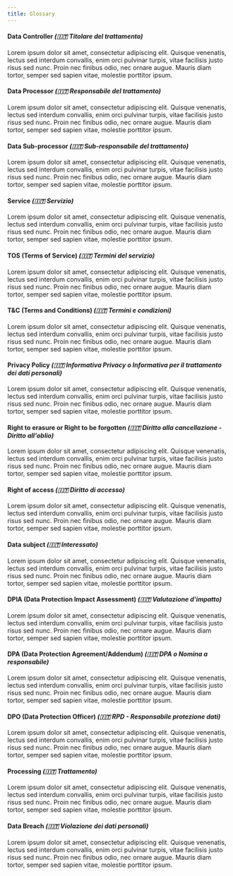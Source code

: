 ```yaml
---
title: Glossary
---
```


#### Data Controller _(🇮🇹 Titolare del trattamento)_
Lorem ipsum dolor sit amet, consectetur adipiscing elit. Quisque venenatis, lectus sed interdum convallis, enim orci pulvinar turpis, vitae facilisis justo risus sed nunc. Proin nec finibus odio, nec ornare augue. Mauris diam tortor, semper sed sapien vitae, molestie porttitor ipsum.

#### Data Processor _(🇮🇹 Responsabile del trattamento)_
Lorem ipsum dolor sit amet, consectetur adipiscing elit. Quisque venenatis, lectus sed interdum convallis, enim orci pulvinar turpis, vitae facilisis justo risus sed nunc. Proin nec finibus odio, nec ornare augue. Mauris diam tortor, semper sed sapien vitae, molestie porttitor ipsum.

#### Data Sub-processor _(🇮🇹 Sub-responsabile del trattamento)_
Lorem ipsum dolor sit amet, consectetur adipiscing elit. Quisque venenatis, lectus sed interdum convallis, enim orci pulvinar turpis, vitae facilisis justo risus sed nunc. Proin nec finibus odio, nec ornare augue. Mauris diam tortor, semper sed sapien vitae, molestie porttitor ipsum.

#### Service _(🇮🇹 Servizio)_
Lorem ipsum dolor sit amet, consectetur adipiscing elit. Quisque venenatis, lectus sed interdum convallis, enim orci pulvinar turpis, vitae facilisis justo risus sed nunc. Proin nec finibus odio, nec ornare augue. Mauris diam tortor, semper sed sapien vitae, molestie porttitor ipsum.

#### TOS (Terms of Service) _(🇮🇹 Termini del servizio)_
Lorem ipsum dolor sit amet, consectetur adipiscing elit. Quisque venenatis, lectus sed interdum convallis, enim orci pulvinar turpis, vitae facilisis justo risus sed nunc. Proin nec finibus odio, nec ornare augue. Mauris diam tortor, semper sed sapien vitae, molestie porttitor ipsum.

#### T&C (Terms and Conditions) _(🇮🇹 Termini e condizioni)_
Lorem ipsum dolor sit amet, consectetur adipiscing elit. Quisque venenatis, lectus sed interdum convallis, enim orci pulvinar turpis, vitae facilisis justo risus sed nunc. Proin nec finibus odio, nec ornare augue. Mauris diam tortor, semper sed sapien vitae, molestie porttitor ipsum.

#### Privacy Policy _(🇮🇹 Informativa Privacy o Informativa per il trattamento dei dati personali)_
Lorem ipsum dolor sit amet, consectetur adipiscing elit. Quisque venenatis, lectus sed interdum convallis, enim orci pulvinar turpis, vitae facilisis justo risus sed nunc. Proin nec finibus odio, nec ornare augue. Mauris diam tortor, semper sed sapien vitae, molestie porttitor ipsum.

#### Right to erasure or Right to be forgotten _(🇮🇹 Diritto alla cancellazione - Diritto all'oblio)_
Lorem ipsum dolor sit amet, consectetur adipiscing elit. Quisque venenatis, lectus sed interdum convallis, enim orci pulvinar turpis, vitae facilisis justo risus sed nunc. Proin nec finibus odio, nec ornare augue. Mauris diam tortor, semper sed sapien vitae, molestie porttitor ipsum.

#### Right of access _(🇮🇹 Diritto di accesso)_
Lorem ipsum dolor sit amet, consectetur adipiscing elit. Quisque venenatis, lectus sed interdum convallis, enim orci pulvinar turpis, vitae facilisis justo risus sed nunc. Proin nec finibus odio, nec ornare augue. Mauris diam tortor, semper sed sapien vitae, molestie porttitor ipsum.

#### Data subject _(🇮🇹 Interessato)_
Lorem ipsum dolor sit amet, consectetur adipiscing elit. Quisque venenatis, lectus sed interdum convallis, enim orci pulvinar turpis, vitae facilisis justo risus sed nunc. Proin nec finibus odio, nec ornare augue. Mauris diam tortor, semper sed sapien vitae, molestie porttitor ipsum.

#### DPIA (Data Protection Impact Assessment) _(🇮🇹 Valutazione d'impatto)_
Lorem ipsum dolor sit amet, consectetur adipiscing elit. Quisque venenatis, lectus sed interdum convallis, enim orci pulvinar turpis, vitae facilisis justo risus sed nunc. Proin nec finibus odio, nec ornare augue. Mauris diam tortor, semper sed sapien vitae, molestie porttitor ipsum.

#### DPA (Data Protection Agreement/Addendum) _(🇮🇹 DPA o Nomina a responsabile)_
Lorem ipsum dolor sit amet, consectetur adipiscing elit. Quisque venenatis, lectus sed interdum convallis, enim orci pulvinar turpis, vitae facilisis justo risus sed nunc. Proin nec finibus odio, nec ornare augue. Mauris diam tortor, semper sed sapien vitae, molestie porttitor ipsum.

#### DPO (Data Protection Officer) _(🇮🇹 RPD - Responsabile protezione dati)_
Lorem ipsum dolor sit amet, consectetur adipiscing elit. Quisque venenatis, lectus sed interdum convallis, enim orci pulvinar turpis, vitae facilisis justo risus sed nunc. Proin nec finibus odio, nec ornare augue. Mauris diam tortor, semper sed sapien vitae, molestie porttitor ipsum.

#### Processing _(🇮🇹 Trattamento)_
Lorem ipsum dolor sit amet, consectetur adipiscing elit. Quisque venenatis, lectus sed interdum convallis, enim orci pulvinar turpis, vitae facilisis justo risus sed nunc. Proin nec finibus odio, nec ornare augue. Mauris diam tortor, semper sed sapien vitae, molestie porttitor ipsum.

#### Data Breach _(🇮🇹 Violazione dei dati personali)_
Lorem ipsum dolor sit amet, consectetur adipiscing elit. Quisque venenatis, lectus sed interdum convallis, enim orci pulvinar turpis, vitae facilisis justo risus sed nunc. Proin nec finibus odio, nec ornare augue. Mauris diam tortor, semper sed sapien vitae, molestie porttitor ipsum.
